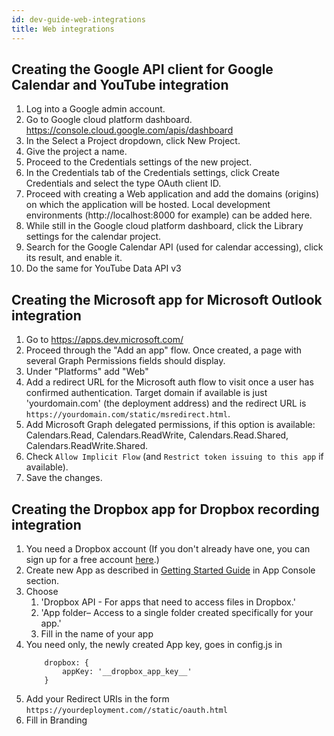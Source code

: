 ```yaml
---
id: dev-guide-web-integrations
title: Web integrations
---
```


## Creating the Google API client for Google Calendar and YouTube integration

1. Log into a Google admin account.
1. Go to Google cloud platform dashboard. https://console.cloud.google.com/apis/dashboard
1. In the Select a Project dropdown, click New Project.
1. Give the project a name.
1. Proceed to the Credentials settings of the new project.
1. In the Credentials tab of the Credentials settings, click Create Credentials and select the type OAuth client ID.
1. Proceed with creating a Web application and add the domains (origins) on which the application will be hosted. Local development environments (http://localhost:8000 for example) can be added here.
1. While still in the Google cloud platform dashboard, click the Library settings for the calendar project.
1. Search for the Google Calendar API (used for calendar accessing), click its result, and enable it.
1. Do the same for YouTube Data API v3

## Creating the Microsoft app for Microsoft Outlook integration

1. Go to https://apps.dev.microsoft.com/
1. Proceed through the "Add an app" flow. Once created, a page with several Graph Permissions fields should display.
1. Under "Platforms" add "Web"
1. Add a redirect URL for the Microsoft auth flow to visit once a user has confirmed authentication. Target domain if available is just 'yourdomain.com' (the deployment address) and the redirect URL is `https://yourdomain.com/static/msredirect.html`.
1. Add Microsoft Graph delegated permissions, if this option is available: Calendars.Read, Calendars.ReadWrite, Calendars.Read.Shared, Calendars.ReadWrite.Shared.
1. Check `Allow Implicit Flow` (and `Restrict token issuing to this app` if available).
1. Save the changes.

## Creating the Dropbox app for Dropbox recording integration

1. You need a Dropbox account (If you don't already have one, you can sign up for a free account [here](https://www.dropbox.com/register).)
1. Create new App as described in [Getting Started Guide](https://www.dropbox.com/developers/reference/getting-started?_tk=guides_lp&_ad=guides2&_camp=get_started#app%20console) in App Console section.
1. Choose
    1. 'Dropbox API - For apps that need to access files in Dropbox.' 
    1. 'App folder– Access to a single folder created specifically for your app.'
    1. Fill in the name of your app
1. You need only, the newly created App key, goes in config.js in 
    ```
        dropbox: {
            appKey: '__dropbox_app_key__'
        }
    ```
1. Add your Redirect URIs in the form `https://yourdeployment.com//static/oauth.html`
1. Fill in Branding
